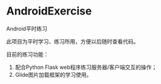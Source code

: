 # AndroidExercise
Android平时练习

此项目为平时学习、练习所用，方便以后随时查看代码。

目前的练习功能：
1. 配合Python Flask web程序练习服务器/客户端交互的操作；
2. Glide图片加载框架的学习使用。
